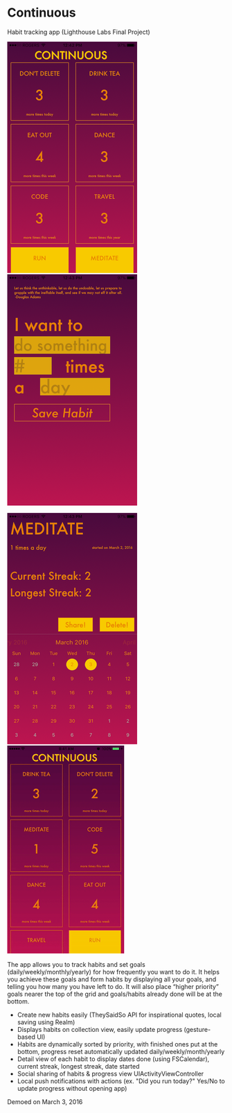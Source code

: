 # Continuous
Habit tracking app (Lighthouse Labs Final Project)

![Continuous1](continuous1.PNG) ![Continuous2](continuous2.PNG) 

![Continuous3](continuous3.PNG)![ContinuousGif](continuous.gif)

The app allows you to track habits and set goals (daily/weekly/monthly/yearly) for how frequently you want to do it. It helps you achieve these goals and form habits by displaying all your goals, and telling you how many you have left to do. It will also place “higher priority” goals nearer the top of the grid and goals/habits already done will be at the bottom. 

- Create new habits easily (TheySaidSo API for inspirational quotes, local saving using Realm)
- Displays habits on collection view, easily update progress (gesture-based UI)
- Habits are dynamically sorted by priority, with finished ones put at the bottom, progress reset automatically updated daily/weekly/month/yearly
- Detail view of each habit to display dates done (using FSCalendar), current streak, longest streak, date started
- Social sharing of habits & progress view UIActivityViewController
- Local push notifications with actions (ex. "Did you run today?" Yes/No to update progress without opening app)

Demoed on March 3, 2016
